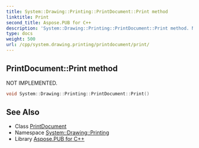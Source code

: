```yaml
---
title: System::Drawing::Printing::PrintDocument::Print method
linktitle: Print
second_title: Aspose.PUB for C++
description: 'System::Drawing::Printing::PrintDocument::Print method. NOT IMPLEMENTED in C++.'
type: docs
weight: 500
url: /cpp/system.drawing.printing/printdocument/print/
---
```

## PrintDocument::Print method


NOT IMPLEMENTED.

```cpp
void System::Drawing::Printing::PrintDocument::Print()
```


## See Also

* Class [PrintDocument](../)
* Namespace [System::Drawing::Printing](../../)
* Library [Aspose.PUB for C++](../../../)
